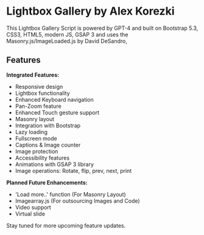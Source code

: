 # Lightbox Gallery by Alex Korezki

This Lightbox Gallery Script is powered by GPT-4 and built on Bootstrap 5.3, CSS3, HTML5, modern JS, GSAP 3 and uses the Masonry.js/ImageLoaded.js by David DeSandro,

## Features

**Integrated Features:**

- Responsive design
- Lightbox functionality
- Enhanced Keyboard navigation 
- Pan-Zoom feature
- Enhanced Touch gesture support
- Masonry layout
- Integration with Bootstrap
- Lazy loading
- Fullscreen mode
- Captions & Image counter
- Image protection
- Accessibility features
- Animations with GSAP 3 library
- Image operations: Rotate, flip, prev, next, print

**Planned Future Enhancements:**

- 'Load more..' function (For Masonry Layout)
- Imagearray.js (For outsourcing Images and Code)
- Video support
- Virtual slide

Stay tuned for more upcoming feature updates.
